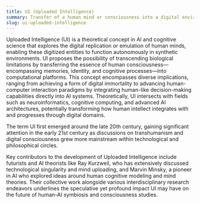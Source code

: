 ```yaml
---
title: UI (Uploaded Intelligence)  
summary: Transfer of a human mind or consciousness into a digital environment, enabling operation within a virtual or cybernetic system.
slug: ui-uploaded-intelligence
---  
```


Uploaded Intelligence (UI) is a theoretical concept in AI and cognitive science that explores the digital replication or emulation of human minds, enabling these digitized entities to function autonomously in synthetic environments. UI proposes the possibility of transcending biological limitations by transferring the essence of human consciousness—encompassing memories, identity, and cognitive processes—into computational platforms. This concept encompasses diverse implications, ranging from achieving a form of digital immortality to advancing human-computer interaction paradigms by integrating human-like decision-making capabilities directly into AI systems. Theoretically, UI intersects with fields such as neuroinformatics, cognitive computing, and advanced AI architectures, potentially transforming how human intellect integrates with and progresses through digital domains.

The term UI first emerged around the late 20th century, gaining significant attention in the early 21st century as discussions on transhumanism and digital consciousness grew more mainstream within technological and philosophical circles.

Key contributors to the development of Uploaded Intelligence include futurists and AI theorists like Ray Kurzweil, who has extensively discussed technological singularity and mind uploading, and Marvin Minsky, a pioneer in AI who explored ideas around human cognitive modeling and mind theories. Their collective work alongside various interdisciplinary research endeavors underlines the speculative yet profound impact UI may have on the future of human-AI symbiosis and consciousness studies.